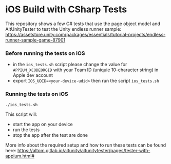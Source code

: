 # iOS Build with CSharp Tests

This repository shows a few C# tests that use the page object model and AltUnityTester to test the Unity endless runner sample:
https://assetstore.unity.com/packages/essentials/tutorial-projects/endless-runner-sample-game-87901

### Before running the tests on iOS
- in the `ios_tests.sh` script please change the value for `APPIUM_XCODEORGID` with your Team ID (uniquie 10-character string) in Apple dev account
- export `IOS_UDID=<your-device-udid>` then run the script `ios_tests.sh`

### Running the tests on iOS
`./ios_tests.sh`

This script will:

- start the app on your device
- run the tests
- stop the app after the test are done

More info about the required setup and how to run these tests can be found here: https://altom.gitlab.io/altunity/altunitytester/pages/tester-with-appium.html#